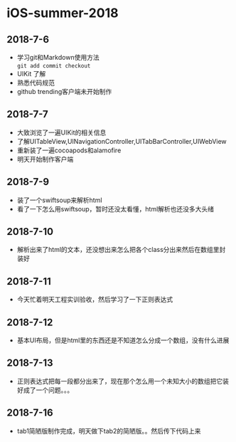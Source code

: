 # iOS-summer-2018
## 2018-7-6
+ 学习git和Markdown使用方法  
`git add commit checkout `
+ UIKit 了解
+ 熟悉代码规范
+ github trending客户端未开始制作


## 2018-7-7
+ 大致浏览了一遍UIKit的相关信息
+ 了解UITableView,UINavigationController,UITabBarController,UIWebView
+ 重新装了一遍cocoapods和alamofire
+ 明天开始制作客户端


## 2018-7-9
+ 装了一个swiftsoup来解析html
+ 看了一下怎么用swiftsoup，暂时还没太看懂，html解析也还没多大头绪


## 2018-7-10
+ 解析出来了html的文本，还没想出来怎么把各个class分出来然后在数组里封装好

## 2018-7-11
+ 今天忙着明天工程实训验收，然后学习了一下正则表达式

## 2018-7-12
+ 基本UI布局，但是html里的东西还是不知道怎么分成一个数组，没有什么进展

## 2018-7-13
+ 正则表达式把每一段都分出来了，现在那个怎么用一个未知大小的数组把它装好成了一个问题。。。

## 2018-7-16
+ tab1简陋版制作完成，明天做下tab2的简陋版。。然后传下代码上来
